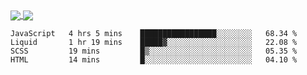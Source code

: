 <a href="https://www.mvuljevas.com">
    <img align="center" src="https://github-readme-stats.vercel.app/api?username=mvuljevas&show_icons=true&theme=dracula" />
</a>
<a href="https://www.mvuljevas.com">
    <img align="center" src="https://github-readme-stats.vercel.app/api/top-langs/?username=mvuljevas&theme=dracula&layout=compact" />
</a>

<br>

<!--START_SECTION:waka-->
```text
JavaScript   4 hrs 5 mins    █████████████████░░░░░░░░   68.34 % 
Liquid       1 hr 19 mins    █████▓░░░░░░░░░░░░░░░░░░░   22.08 % 
SCSS         19 mins         █▒░░░░░░░░░░░░░░░░░░░░░░░   05.35 % 
HTML         14 mins         █░░░░░░░░░░░░░░░░░░░░░░░░   04.10 % 
```
<!--END_SECTION:waka-->
